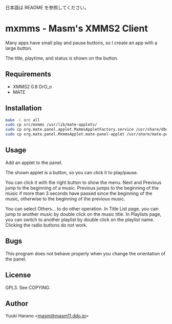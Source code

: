 日本語は README を参照してください。

# mxmms - Masm's XMMS2 Client

Many apps have small play and pause buttons,
so I create an app with a large button.

The title, playtime, and status is shown on the button.

## Requirements

 - XMMS2 0.8 DrO_o
 - MATE

## Installation

```sh
make -C src all
sudo cp src/mxmms /usr/lib/mate-applets/
sudo cp org.mate.panel.applet.MxmmsAppletFactory.service /usr/share/dbus-1/services/
sudo cp org.mate.panel.MxmmsApplet.mate-panel-applet /usr/share/mate-panel/applets/
```

## Usage

Add an applet to the panel.

The shown applet is a button, so you can click it to play/pause.

You can click it with the right button to show the menu. Next and
Previous jump to the beginning of a music. Previous jumps to the
beginning of the music if more than 3 seconds have passed since the
beginning of the music, otherwise to the beginning of the previous
music.

You can select Others... to do other operation. In Title List page,
you can jump to another music by double click on the music title. In
Playlists page, you can switch to another playlist by double click on
the playlist name. Clicking the radio buttons do not work.

## Bugs

This program does not behave properly when you change the orientation
of the panel.

## License

GPL3. See COPYING.

## Author

Yuuki Harano &lt;masm@masm11.ddo.jp&gt;
